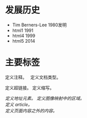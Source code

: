 # 发展历史
* Tim Berners-Lee 1980发明
* html1 1991
* html4 1999
* html5 2014

# 主要标签

<!--...-->	定义注释。
<!DOCTYPE> 	定义文档类型。
<a>	定义超链接。
<abbr>	定义缩写。
<address>	定义地址元素。
<area>	定义图像映射中的区域。
<article>	定义 article。
<aside>	定义页面内容之外的内容。
<audio>	定义声音内容。
<b>	定义粗体文本。
<base>	定义页面中所有链接的基准 URL。
<bdo>	定义文本显示的方向。
<blockquote>	定义长的引用。
<body>	定义 body 元素。
<br>	插入换行符。
<button>	定义按钮。
<canvas>	定义图形。
<caption>	定义表格标题。
<cite>	定义引用。
<code>	定义计算机代码文本。
<col>	定义表格列的属性。
<colgroup>	定义表格列的分组。
<command>	定义命令按钮。
<datagrid>	定义树列表 (tree-list) 中的数据。
<datalist>	定义下拉列表。
<datatemplate>	定义数据模板。
<dd>	定义定义的描述。
<del>	定义删除文本。
<details>	定义元素的细节。
<dialog>	定义对话（会话）。
<div>	定义文档中的一个部分。
<dfn>	定义定义项目。
<dl>	定义定义列表。
<dt>	定义定义的项目。
<em>	定义强调文本。
<embed>	定义外部交互内容或插件。
<event-source>	为服务器发送的事件定义目标。
<fieldset>	定义 fieldset。
<figure>	定义媒介内容的分组，以及它们的标题。
<footer>	定义 section 或 page 的页脚。
<form>	定义表单。
<h1> to <h6>	定义标题 1 到标题 6。
<head>	定义关于文档的信息。
<header>	定义 section 或 page 的页眉。
<hr>	定义水平线。
<html>	定义 html 文档。
<i>	定义斜体文本。
<iframe>	定义行内的子窗口（框架）。
<img>	定义图像。
<input>	定义输入域。
<ins>	定义插入文本。
<kbd>	定义键盘文本。
<label>	定义表单控件的标注。
<legend>	定义 fieldset 中的标题。
<li>	定义列表的项目。
<link>	定义资源引用。
<m>	定义有记号的文本。
<map>	定义图像映射。
<menu>	定义菜单列表。
<meta>	定义元信息。
<meter>	定义预定义范围内的度量。
<nav>	定义导航链接。
<nest>	定义数据模板中的嵌套点。
<object>	定义嵌入对象。
<ol>	定义有序列表。
<optgroup>	定义选项组。
<option>	定义下拉列表中的选项。
<output>	定义输出的一些类型。
<p>	定义段落。
<param>	为对象定义参数。
<pre>	定义预格式化文本。
<progress>	定义任何类型的任务的进度。
<q>	定义短的引用。
<rule>	为升级模板定义规则。
<samp>	定义样本计算机代码。
<script>	定义脚本。
<section>	定义 section。
<select>	定义可选列表。
<small>	不支持。定义小号文本。
<source>	定义媒介源。
<span>	定义文档中的 section。
<strong>	定义强调文本。
<style>	定义样式定义。
<sub>	定义上标文本。
<sup>	定义下标文本。
<table>	定义表格。
<tbody>	定义表格的主体。
<td>	定义表格单元。
<textarea>	定义 textarea。
<tfoot>	定义表格的脚注。
<th>	定义表头。
<thead>	定义表头。
<time>	定义日期/时间。
<title>	定义文档的标题。
<tr>	定义表格行。
<ul>	定义无序列表。
<var>	定义变量。
<video>	定义视频。
<xmp>	不支持。定义预格式文本。

